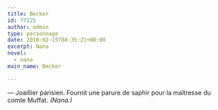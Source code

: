 ```yaml
---
title: Becker
id: 77125
author: admin
type: personnage
date: 2010-02-15T08:35:21+00:00
excerpt: Nana
novel:
  - nana
main_name: Becker

---
```

— Joaillier parisien. Fournit une parure de saphir pour la maîtresse du comte Muffat. _(Nana.)_